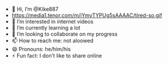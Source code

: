 - 👋 Hi, I’m @Kike887
- https://media1.tenor.com/m/jYmyTYPUg5sAAAAC/tired-so.gif
- 👀 I’m interested in internet videos
- 🌱 I’m currently learning a lot
- 💞️ I’m looking to collaborate on my progress
- 📫 How to reach me: not aloowed
- 😄 Pronouns: he/him/his
- ⚡ Fun fact: I don't like to share online

<!---
Kike887/Kike887 is a ✨ special ✨ repository because its `README.md` (this file) appears on your GitHub profile.
You can click the Preview link to take a look at your changes.
https://media1.tenor.com/m/jYmyTYPUg5sAAAAC/tired-so.gif

